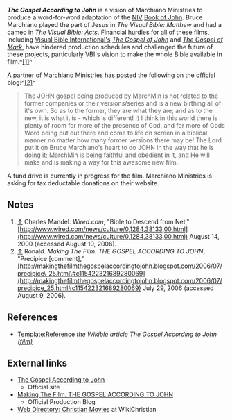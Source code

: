 ***The Gospel According to John*** is a vision of Marchiano
Ministries to produce a word-for-word adaptation of the
[NIV](NIV "NIV")
[Book of John](http://wikible.org/en/Book_of_John "wikible:Book of John").
Bruce Marchiano played the part of Jesus in
*The Visual Bible: Matthew* and had a cameo in
*The Visual Bible: Acts*. Financial hurdles for all of these films,
including
[Visual Bible International's](index.php?title=Visual_Bible_International&action=edit&redlink=1 "Visual Bible International (page does not exist)")
*[The Gospel of John](The_Gospel_of_John_(movie) "The Gospel of John (movie)")*
and
*[The Gospel of Mark](http://www.wikipedia.org/wiki/The_Gospel_of_Mark_(film) "wikipedia:The Gospel of Mark (film)")*,
have hindered production schedules and challenged the future of
these projects, particularly VBI's vision to make the whole Bible
available in film.^[[1]](#note-0)^

A partner of Marchiano Ministries has posted the following on the
official blog:^[[2]](#note-1)^

> The JOHN gospel being produced by MarchMin is not related to the
> former companies or their versions/series and is a new birthing all
> of it's own. So as to the former, they are what they are; and as to
> the new, it is what it is - which is different! ;) I think in this
> world there is plenty of room for more of the presence of God, and
> for more of Gods Word being put out there and come to life on
> screen in a biblical manner no matter how many former versions
> there may be! The Lord put it on Bruce Marchiano's heart to do JOHN
> in the way that he is doing it; MarchMin is being faithful and
> obedient in it, and He will make and is making a way for this
> awesome new film.

A fund drive is currently in progress for the film. Marchiano
Ministries is asking for tax deductable donations on their
website.

## Notes

1.  [↑](#ref-0) Charles Mandel. *Wired.com*, "Bible to Descend from
    Net,"
    [http://www.wired.com/news/culture/0,1284,38133,00.html](http://www.wired.com/news/culture/0,1284,38133,00.html)
    August 14, 2000 (accessed August 10, 2006).
2.  [↑](#ref-1) Ronald.
    *Making The Film: THE GOSPEL ACCORDING TO JOHN*, "Precipice
    [comment],"
    [http://makingthefilmthegospelaccordingtojohn.blogspot.com/2006/07/precipice\_25.html\#c115422321689280069](http://makingthefilmthegospelaccordingtojohn.blogspot.com/2006/07/precipice_25.html#c115422321689280069)
    July 29, 2006 (accessed August 9, 2006).

## References

-   [Template:Reference](http://www.theopedia.com/index.php?title=Template:Reference&action=edit&redlink=1 "Template:Reference (page does not exist)")
    *the Wikible article [The Gospel According to John (film)](http://wikible.org/en/The_Gospel_According_to_John_(film) "wikible:The Gospel According to John (film)")*

## External links

-   [The Gospel According to John](http://gospelaccordingtojohn.com/)
    - Official site
-   [Making The Film: THE GOSPEL ACCORDING TO JOHN](http://makingthefilmthegospelaccordingtojohn.blogspot.com/)
    - Official Production Blog
-   [Web Directory: Christian Movies](http://www.wikichristian.org/index.php?title=Web_Directory:_Christian_Movies)
    at WikiChristian



